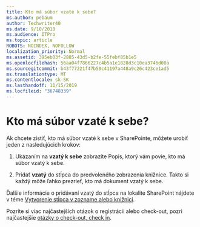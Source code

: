 ```yaml
---
title: Kto má súbor vzaté k sebe?
ms.author: pebaum
author: Techwriter40
ms.date: 9/10/2018
ms.audience: ITPro
ms.topic: article
ROBOTS: NOINDEX, NOFOLLOW
localization_priority: Normal
ms.assetid: 395eb03f-2885-43d5-b2fe-55febf85b1e5
ms.openlocfilehash: 56aa04f7866227c4b5a1e1828d3c10ea3746d00a
ms.sourcegitcommit: b43f77221f47b50c41197a448a9c26c423ce1ad5
ms.translationtype: MT
ms.contentlocale: sk-SK
ms.lasthandoff: 11/15/2019
ms.locfileid: "36748339"
---
```

# <a name="who-has-a-file-checked-out"></a>Kto má súbor vzaté k sebe?

Ak chcete zistiť, kto má súbor vzaté k sebe v SharePointe, môžete urobiť jeden z nasledujúcich krokov:
  
1. Ukázaním na **vzatý k sebe** zobrazíte Popis, ktorý vám povie, kto má súbor vzatý k sebe. 
    
2. Pridať **vzatý** do stĺpca do predvoleného zobrazenia knižnice. Takto si každý môže ľahko prezrieť, kto má dokument vzatý k sebe. 
    
Ďalšie informácie o pridávaní vzatý do stĺpca na lokalite SharePoint nájdete v téme [Vytvorenie stĺpca v zozname alebo knižnici](https://go.microsoft.com/fwlink/?linkid=2019591). 
  
Pozrite si viac najčastejších otázok o registrácii alebo check-out, pozri najčastejšie [otázky o check-out, check in](https://go.microsoft.com/fwlink/?linkid=2018786).
  

